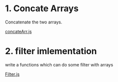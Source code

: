 # 1. Concate Arrays

Concatenate the two arrays.

[concateArr.js](concateArr.js)

# 2. filter imlementation

write a functions which can do some filter with arrays

[Filter.js](Filter.js)
